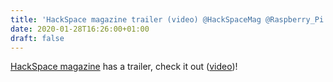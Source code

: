 ```yaml
---
title: 'HackSpace magazine trailer (video) @HackSpaceMag @Raspberry_Pi'
date: 2020-01-28T16:26:00+01:00
draft: false
---
```


[HackSpace magazine](https://hackspace.raspberrypi.org/) has a trailer, check it out ([video](https://youtu.be/FxlGHTkyep8))!